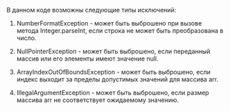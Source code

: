 В данном коде возможны следующие типы исключений:

1. NumberFormatException - может быть выброшено при вызове метода Integer.parseInt, если строка не может быть преобразована в число.

2. NullPointerException - может быть выброшено, если переданный массив или его элементы имеют значение null.

3. ArrayIndexOutOfBoundsException - может быть выброшено, если индекс выходит за пределы допустимых значений для массива arr.

4. IllegalArgumentException - может быть выброшено, если размер массива arr не соответствует ожидаемому значению.